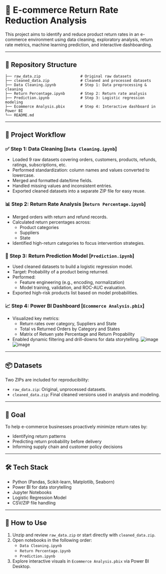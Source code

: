 
# 🛒 E-commerce Return Rate Reduction Analysis

This project aims to identify and reduce product return rates in an e-commerce environment using data cleaning, exploratory analysis, return rate metrics, machine learning prediction, and interactive dashboarding.

---

## 📁 Repository Structure

```
├── raw_data.zip                  # Original raw datasets
├── cleaned_data.zip              # Cleaned and processed datasets
├── Data Cleaning.ipynb           # Step 1: Data preprocessing & cleaning
├── Return Percentage.ipynb       # Step 2: Return rate analysis
├── Prediction.ipynb              # Step 3: Logistic regression modeling
├── Ecommerce Analysis.pbix       # Step 4: Interactive dashboard in Power BI
└── README.md
```

---

## 🔁 Project Workflow

### ✅ Step 1: Data Cleaning [`Data Cleaning.ipynb`]
- Loaded 9 raw datasets covering orders, customers, products, refunds, ratings, subscriptions, etc.
- Performed standardization: column names and values converted to lowercase.
- Merged and formatted date/time fields.
- Handled missing values and inconsistent entries.
- Exported cleaned datasets into a separate ZIP file for easy reuse.

### 📊 Step 2: Return Rate Analysis [`Return Percentage.ipynb`]
- Merged orders with return and refund records.
- Calculated return percentages across:
  - Product categories
  - Suppliers
  - State
- Identified high-return categories to focus intervention strategies.

### 🤖 Step 3: Return Prediction Model [`Prediction.ipynb`]
- Used cleaned datasets to build a logistic regression model.
- Target: Probability of a product being returned.
- Performed:
  - Feature engineering (e.g., encoding, normalization)
  - Model training, validation, and ROC-AUC evaluation.
- Exported high-risk products list based on model probabilities.

### 📈 Step 4: Power BI Dashboard [`Ecommerce Analysis.pbix`]
- Visualized key metrics:
  - Return rates over category, Suppliers and State
  - Total vs Returned Orders by Category and States
  - Matrix of Retuen yate Percentage and Return Propability
- Enabled dynamic filtering and drill-downs for data storytelling.
![image](https://github.com/user-attachments/assets/83a17222-6e22-45ce-879e-e7b82b22af81)
![image](https://github.com/user-attachments/assets/77283939-82b6-4168-b034-bebe889282dc)



---

## 📦 Datasets

Two ZIPs are included for reproducibility:

- `raw_data.zip`: Original, unprocessed datasets.
- `cleaned_data.zip`: Final cleaned versions used in analysis and modeling.

---

## 🧠 Goal

To help e-commerce businesses proactively minimize return rates by:
- Identifying return patterns
- Predicting return probability before delivery
- Informing supply chain and customer policy decisions

---

## 🛠️ Tech Stack

- Python (Pandas, Scikit-learn, Matplotlib, Seaborn)
- Power BI for data storytelling
- Jupyter Notebooks
- Logistic Regression Model
- CSV/ZIP file handling

---

## 📌 How to Use

1. Unzip and review `raw_data.zip` or start directly with `cleaned_data.zip`.
2. Open notebooks in the following order:
   - `Data Cleaning.ipynb`
   - `Return Percentage.ipynb`
   - `Prediction.ipynb`
3. Explore interactive visuals in `Ecommerce Analysis.pbix` via Power BI Desktop.
